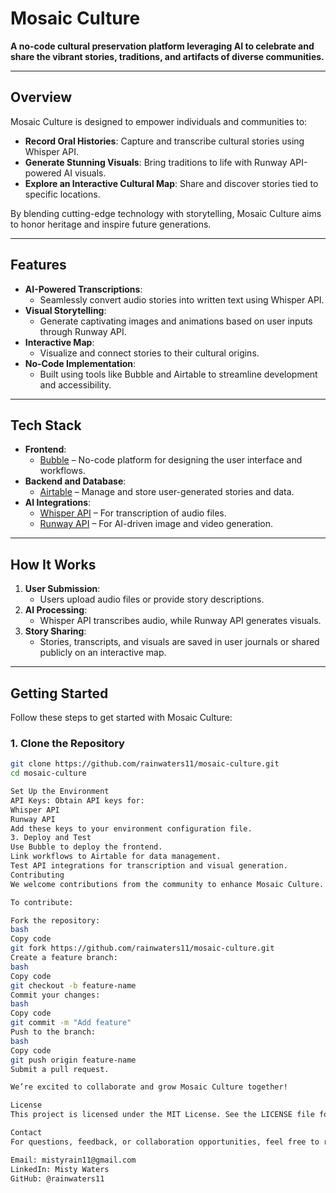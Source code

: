 # Mosaic Culture

**A no-code cultural preservation platform leveraging AI to celebrate and share the vibrant stories, traditions, and artifacts of diverse communities.**

---

## Overview

Mosaic Culture is designed to empower individuals and communities to:

- **Record Oral Histories**: Capture and transcribe cultural stories using Whisper API.
- **Generate Stunning Visuals**: Bring traditions to life with Runway API-powered AI visuals.
- **Explore an Interactive Cultural Map**: Share and discover stories tied to specific locations.

By blending cutting-edge technology with storytelling, Mosaic Culture aims to honor heritage and inspire future generations.

---

## Features

- **AI-Powered Transcriptions**:
  - Seamlessly convert audio stories into written text using Whisper API.
- **Visual Storytelling**:
  - Generate captivating images and animations based on user inputs through Runway API.
- **Interactive Map**:
  - Visualize and connect stories to their cultural origins.
- **No-Code Implementation**:
  - Built using tools like Bubble and Airtable to streamline development and accessibility.

---

## Tech Stack

- **Frontend**:  
  - [Bubble](https://bubble.io) – No-code platform for designing the user interface and workflows.
- **Backend and Database**:  
  - [Airtable](https://airtable.com) – Manage and store user-generated stories and data.
- **AI Integrations**:
  - [Whisper API](https://openai.com) – For transcription of audio files.
  - [Runway API](https://runwayml.com) – For AI-driven image and video generation.

---

## How It Works

1. **User Submission**:
   - Users upload audio files or provide story descriptions.
2. **AI Processing**:
   - Whisper API transcribes audio, while Runway API generates visuals.
3. **Story Sharing**:
   - Stories, transcripts, and visuals are saved in user journals or shared publicly on an interactive map.

---

## Getting Started

Follow these steps to get started with Mosaic Culture:

### 1. Clone the Repository

```bash
git clone https://github.com/rainwaters11/mosaic-culture.git
cd mosaic-culture

Set Up the Environment
API Keys: Obtain API keys for:
Whisper API
Runway API
Add these keys to your environment configuration file.
3. Deploy and Test
Use Bubble to deploy the frontend.
Link workflows to Airtable for data management.
Test API integrations for transcription and visual generation.
Contributing
We welcome contributions from the community to enhance Mosaic Culture.

To contribute:

Fork the repository:
bash
Copy code
git fork https://github.com/rainwaters11/mosaic-culture.git
Create a feature branch:
bash
Copy code
git checkout -b feature-name
Commit your changes:
bash
Copy code
git commit -m "Add feature"
Push to the branch:
bash
Copy code
git push origin feature-name
Submit a pull request.

We’re excited to collaborate and grow Mosaic Culture together!

License
This project is licensed under the MIT License. See the LICENSE file for details.

Contact
For questions, feedback, or collaboration opportunities, feel free to reach out:

Email: mistyrain11@gmail.com
LinkedIn: Misty Waters
GitHub: @rainwaters11




